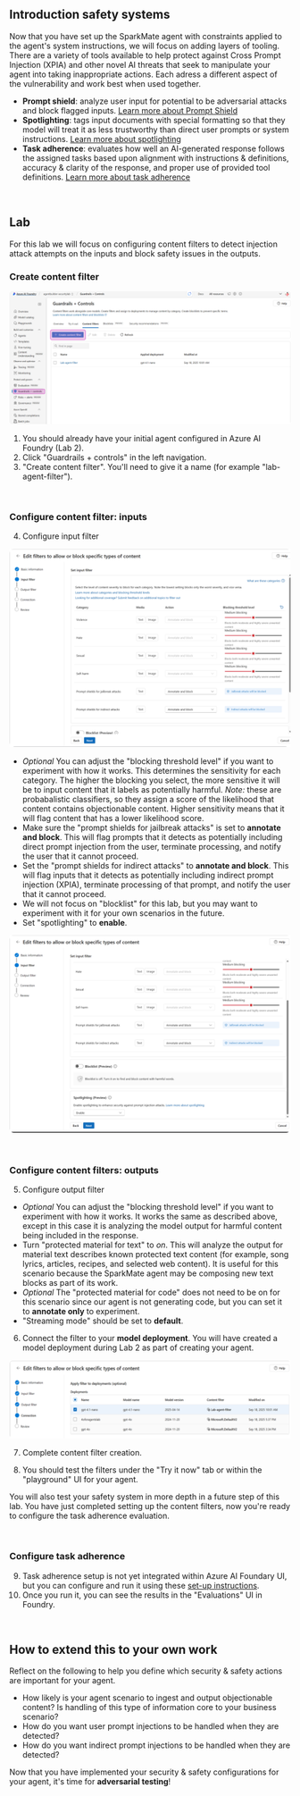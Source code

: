 ## Introduction safety systems

Now that you have set up the SparkMate agent with constraints applied to the agent's system instructions, we will focus on adding layers of tooling. There are a variety of tools available to help protect against Cross Prompt Injection (XPIA) and other novel AI threats that seek to manipulate your agent into taking inappropriate actions. Each adress a different aspect of the vulnerability and work best when used together.

- **Prompt shield**: analyze user input for potential to be adversarial attacks and block flagged inputs. <a href="https://learn.microsoft.com/en-us/azure/ai-foundry/openai/concepts/content-filter-prompt-shields" target="_blank" rel="noopener noreferrer">Learn more about Prompt Shield</a>
- **Spotlighting**: tags input documents with special formatting so that they model will treat it as less trustworthy than direct user prompts or system instructions. <a href="https://learn.microsoft.com/en-us/azure/ai-foundry/openai/concepts/content-filter-prompt-shields#spotlighting-for-prompt-shields-preview" target="_blank" rel="noopener noreferrer">Learn more about spotlighting</a>
- **Task adherence**: evaluates how well an AI-generated response follows the assigned tasks based upon alignment with instructions & definitions, accuracy & clarity of the response, and proper use of provided tool definitions. <a href="https://learn.microsoft.com/en-us/azure/ai-foundry/concepts/evaluation-evaluators/agent-evaluators#task-adherence-output" target="_blank" rel="noopener noreferrer">Learn more about task adherence</a>

<br>

## Lab

For this lab we will focus on configuring content filters to detect injection attack attempts on the inputs and block safety issues in the outputs.

### Create content filter

![Create a filter](media/filters-list.png)

1. You should already have your initial agent configured in Azure AI Foundry (Lab 2).
2.  Click "Guardrails + controls" in the left navigation. 
3. "Create content filter". You'll need to give it a name (for example "lab-agent-filter").

<br>

### Configure content filter: inputs

4. Configure input filter

![Input filter options](media/filter-configuration.png)

  - *Optional* You can adjust the "blocking threshold level" if you want to experiment with how it works. This determines the sensitivity for each category. The higher the blocking you select, the more sensitive it will be to input content that it labels as potentially harmful. *Note:* these are probabalistic classifiers, so they assign a score of the likelihood that content contains objectionable content. Higher sensitivity means that it will flag content that has a lower likelihood score.
  - Make sure the "prompt shields for jailbreak attacks" is set to **annotate and block**. This will flag prompts that it detects as potentially including direct prompt injection from the user, terminate processing, and notify the user that it cannot proceed.
  - Set the "prompt shields for indirect attacks" to **annotate and block**. This will flag inputs that it detects as potentially including indirect prompt injection (XPIA), terminate processing of that prompt, and notify the user that it cannot proceed.
  - We will not focus on "blocklist" for this lab, but you may want to experiment with it for your own scenarios in the future.  
  - Set "spotlighting" to **enable**.

![Spotlighting control](media/filter-configuration-2.png)

<br>

### Configure content filters: outputs
5. Configure output filter
  - *Optional* You can adjust the "blocking threshold level" if you want to experiment with how it works. It works the same as described above, except in this case it is analyzing the model output for harmful content being included in the response.
  - Turn "protected material for text" to *on*. This will analyze the output for material text describes known protected text content (for example, song lyrics, articles, recipes, and selected web content). It is useful for this scenario because the SparkMate agent may be composing new text blocks as part of its work.
  - *Optional* The "protected material for code" does not need to be on for this scenario since our agent is not generating code, but you can set it to **annotate only** to experiment.
  - "Streaming mode" should be set to **default**.

6. Connect the filter to your **model deployment**. You will have created a model deployment during Lab 2 as part of creating your agent.

![Filter to deployment connection](media/filter-to-deployment.png)

7. Complete content filter creation.

8. You should test the filters under the "Try it now" tab or within the "playground" UI for your agent. 

You will also test your safety system in more depth in a future step of this lab. You have just completed setting up the content filters, now you're ready to configure the task adherence evaluation.

<br>

### Configure task adherence

9. Task adherence setup is not yet integrated within Azure AI Foundary UI, but you can configure and run it using these <a href="https://github.com/Azure-Samples/azureai-samples/blob/main/scenarios/evaluate/Supported_Evaluation_Metrics/Agent_Evaluation/AI_Judge_Evaluator_Task_Adherence.ipynb" target="_blank" rel="noopener noreferrer">set-up instructions</a>.
10. Once you run it, you can see the results in the "Evaluations" UI in Foundry.

<br>

## How to extend this to your own work

Reflect on the following to help you define which security & safety actions are important for your agent.

- How likely is your agent scenario to ingest and output objectionable content? Is handling of this type of information core to your business scenario?
- How do you want user prompt injections to be handled when they are detected?
- How do you want indirect prompt injections to be handled when they are detected? 

Now that you have implemented your security & safety configurations for your agent, it's time for **adversarial testing**!




